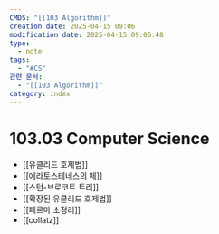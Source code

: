 ```yaml
---
CMDS: "[[103 Algorithm]]"
creation date: 2025-04-15 09:06
modification date: 2025-04-15 09:06:48
type:
  - note
tags:
  - "#CS"
관련 문서:
  - "[[103 Algorithm]]"
category: index
---
```


# 103.03 Computer Science
- [[유클리드 호제법]]
- [[에라토스테네스의 체]]
- [[스턴-브로코트 트리]]
- [[확장된 유클리드 호제법]]
- [[페르마 소정리]]
- [[collatz]]
